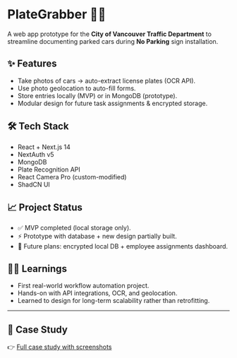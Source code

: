 # PlateGrabber 🚗📸

A web app prototype for the **City of Vancouver Traffic Department** to streamline documenting parked cars during **No Parking** sign installation.

## ✨ Features
- Take photos of cars → auto-extract license plates (OCR API).
- Use photo geolocation to auto-fill forms.
- Store entries locally (MVP) or in MongoDB (prototype).
- Modular design for future task assignments & encrypted storage.

## 🛠️ Tech Stack
- React + Next.js 14  
- NextAuth v5  
- MongoDB  
- Plate Recognition API  
- React Camera Pro (custom-modified)  
- ShadCN UI  

## 📈 Project Status
- ✅ MVP completed (local storage only).  
- ⚡ Prototype with database + new design partially built.  
- 🚧 Future plans: encrypted local DB + employee assignments dashboard.  

## 👩‍💻 Learnings
- First real-world workflow automation project.  
- Hands-on with API integrations, OCR, and geolocation.  
- Learned to design for long-term scalability rather than retrofitting.  

---

## 🔗 Case Study
👉 [Full case study with screenshots](https://www.ashkans.world/projects/Plate-Grabber)
